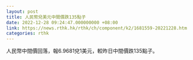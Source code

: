 ```yaml
---
layout: post
title: 人民幣兌美元中間價跌135點子
date: 2022-12-28 09:24:47.000000000 +08:00
link: https://news.rthk.hk/rthk/ch/component/k2/1681559-20221228.htm
categories: rthk
---
```


人民幣中間價回落，報6.9681兌1美元，較昨日中間價跌135點子。
